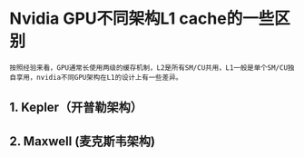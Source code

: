 # Nvidia GPU不同架构L1 cache的一些区别
```
按照经验来看，GPU通常长使用两级的缓存机制，L2是所有SM/CU共用，L1一般是单个SM/CU独自享用，nvidia不同GPU架构在L1的设计上有一些差异。
```
## 1. Kepler（开普勒架构）
## 2. Maxwell (麦克斯韦架构)